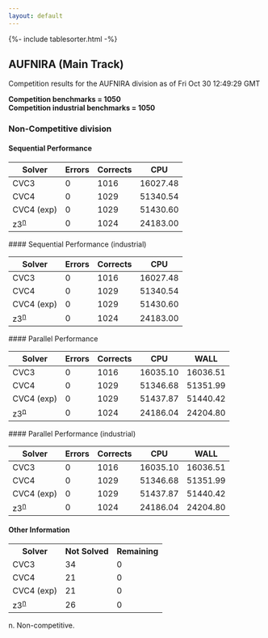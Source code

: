 ```yaml
---
layout: default
---
```

{%- include tablesorter.html -%}

##  AUFNIRA (Main Track)

Competition results for the AUFNIRA division as of Fri Oct 30 12:49:29 GMT

**Competition benchmarks = 1050** 
**<br/>Competition industrial benchmarks = 1050** 

###  Non-Competitive division  




#### Sequential Performance
<table id="sequential" class="result sorted">
<thead>
<tr>
<th class="center">Solver</th><th class="center">Errors</th>
<th class="center">Corrects</th>
<th class="center">CPU</th>
</tr>
</thead>
<tr>
<td>CVC3</td>
<td class="right">0</td>
<td class="right">1016</td>
<td class="right">16027.48</td>
</tr>
<tr>
<td>CVC4</td>
<td class="right">0</td>
<td class="right">1029</td>
<td class="right">51340.54</td>
</tr>
<tr>
<td>CVC4 (exp)</td>
<td class="right">0</td>
<td class="right">1029</td>
<td class="right">51430.60</td>
</tr>
<tr>
<td><span class="non-competing-grey">z3<sup><a href="#fn">n</a></sup></span></td>
<td class="right">0</td>
<td class="right">1024</td>
<td class="right">24183.00</td>
</tr>
</table>
#### Sequential Performance (industrial)
<table id="sequentiali" class="result sorted">
<thead>
<tr>
<th class="center">Solver</th><th class="center">Errors</th>
<th class="center">Corrects</th>
<th class="center">CPU</th>
</tr>
</thead>
<tr>
<td>CVC3</td>
<td class="right">0</td>
<td class="right">1016</td>
<td class="right">16027.48</td>
</tr>
<tr>
<td>CVC4</td>
<td class="right">0</td>
<td class="right">1029</td>
<td class="right">51340.54</td>
</tr>
<tr>
<td>CVC4 (exp)</td>
<td class="right">0</td>
<td class="right">1029</td>
<td class="right">51430.60</td>
</tr>
<tr>
<td><span class="non-competing-grey">z3<sup><a href="#fn">n</a></sup></span></td>
<td class="right">0</td>
<td class="right">1024</td>
<td class="right">24183.00</td>
</tr>
</table>
#### Parallel Performance
<table id="parallel" class="result sorted">
<thead>
<tr>
<th class="center">Solver</th><th class="center">Errors</th>
<th class="center">Corrects</th>
<th class="center">CPU</th>
<th class="center">WALL</th>
</tr>
</thead>
<tr>
<td>CVC3</td>
<td class="right">0</td>
<td class="right">1016</td>
<td class="right">16035.10</td>
<td class="right">16036.51</td>
</tr>
<tr>
<td>CVC4</td>
<td class="right">0</td>
<td class="right">1029</td>
<td class="right">51346.68</td>
<td class="right">51351.99</td>
</tr>
<tr>
<td>CVC4 (exp)</td>
<td class="right">0</td>
<td class="right">1029</td>
<td class="right">51437.87</td>
<td class="right">51440.42</td>
</tr>
<tr>
<td><span class="non-competing-grey">z3<sup><a href="#fn">n</a></sup></span></td>
<td class="right">0</td>
<td class="right">1024</td>
<td class="right">24186.04</td>
<td class="right">24204.80</td>
</tr>

</table>
#### Parallel Performance (industrial)
<table id="paralleli" class="result sorted">
<thead>
<tr>
<th class="center">Solver</th><th class="center">Errors</th>
<th class="center">Corrects</th>
<th class="center">CPU</th>
<th class="center">WALL</th>
</tr>
</thead>
<tr>
<td>CVC3</td>
<td class="right">0</td>
<td class="right">1016</td>
<td class="right">16035.10</td>
<td class="right">16036.51</td>
</tr>
<tr>
<td>CVC4</td>
<td class="right">0</td>
<td class="right">1029</td>
<td class="right">51346.68</td>
<td class="right">51351.99</td>
</tr>
<tr>
<td>CVC4 (exp)</td>
<td class="right">0</td>
<td class="right">1029</td>
<td class="right">51437.87</td>
<td class="right">51440.42</td>
</tr>
<tr>
<td><span class="non-competing-grey">z3<sup><a href="#fn">n</a></sup></span></td>
<td class="right">0</td>
<td class="right">1024</td>
<td class="right">24186.04</td>
<td class="right">24204.80</td>
</tr>
</table>

#### Other Information
<table><tr>
<th class="center">Solver</th>
<th class="center">Not Solved</th>
<th class="center">Remaining</th>
</tr>
<tr>
<td>CVC3</td>
<td class="right">34</td>
<td class="right">0</td>
</tr>
<tr>
<td>CVC4</td>
<td class="right">21</td>
<td class="right">0</td>
</tr>
<tr>
<td>CVC4 (exp)</td>
<td class="right">21</td>
<td class="right">0</td>
</tr>
<tr>
<td><span class="non-competing-grey">z3<sup><a href="#fn">n</a></sup></span></td>
<td class="right">26</td>
<td class="right">0</td>
</tr>
</table>

<span id="fn"> n. Non-competitive.</span>
